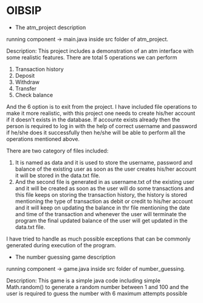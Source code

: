 #  OIBSIP

* The atm_project description

running component -> main.java inside src folder of atm_project.

Description: This project includes a demonstration of an atm interface with some realistic features. 
There are total 5 operations we can perform
1) Transaction history
2) Deposit
3) Withdraw
4) Transfer
5) Check balance

And the 6 option is to exit from the project. 
I have included file operations to make it more realistic, with this project one needs to create his/her account if it doesn't exists in the database. If accounte exists already then the person is required to log in with the help of correct username and password if he/she does it successfully then he/she will be able to perform all the operations mentioned above. 

There are two category of files included:
1) It is named as data and it is used to store the username, password and balance of the existing user as soon as the user creates his/her account it will be stored in the data.txt file. 
2) And the second file is generated in as username.txt of the existing user and it will be created as soon as the user will do some transactions and this file keeps on storing the transaction history, the history is stored mentioning the type of transaction as debit or credit to his/her account and it will keep on updating the balance in thr file mentioning the date and time of the transaction and whenever the user will terminate the program the final updated balance of the user will get updated in the data.txt file. 

I have tried to handle as much possible exceptions that can be commonly generated during execution of the program. 


* The number guessing game description

running component -> game.java inside src folder of number_guessing. 

Description: This game is a simple java code including simple Math.random() to generate a random number between 1 and 100 and the user is required to guess the number with 6 maximum attempts possible 
